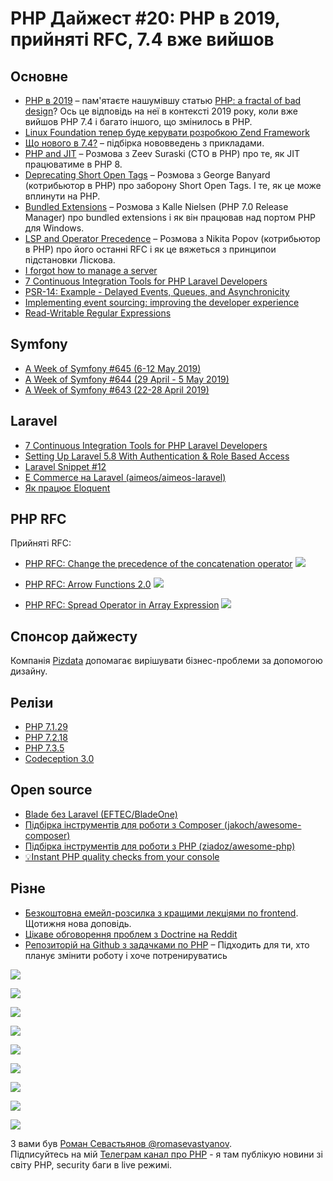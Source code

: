 # PHP Дайжест #20: PHP в 2019, прийняті RFC, 7.4 вже вийшов

## Основне
* [PHP в 2019](https://stitcher.io/blog/php-in-2019) – пам'ятаєте нашумівшу статью [PHP: a fractal of bad design](https://eev.ee/blog/2012/04/09/php-a-fractal-of-bad-design/)? Ось це відповідь на неї в контексті 2019 року, коли вже вийшов РНР 7.4 і багато іншого, що змінилось в РНР.
* [Linux Foundation тепер буде керувати розробкою Zend Framework](https://www.revyuh.com/2019/04/linux-foundation-takes-zend-framework/)
* [Що нового в 7.4?](https://stitcher.io/blog/new-in-php-74) – підбірка нововведень з прикладами.
* [PHP and JIT](https://phpinternals.news/7) – Розмова з Zeev Suraski (СТО в РНР) про те, як JIT працюватиме в PHP 8.
* [Deprecating Short Open Tags](https://phpinternals.news/8) – Розмова з George Banyard (котрибьютор в РНР) про заборону Short Open Tags. І те, як це може вплинути на РНР.
* [Bundled Extensions](https://phpinternals.news/9) – Розмова з Kalle Nielsen (PHP 7.0 Release Manager) про bundled extensions і як він працював над портом РНР для Windows.
* [LSP and Operator Precedence](https://phpinternals.news/10) – Розмова з Nikita Popov (котрибьютор в РНР) про його останні RFC і як це вяжеться з принципои підстановки Ліскова.
* [I forgot how to manage a server](https://ma.ttias.be/i-forgot-how-to-manage-a-server/)
* [7 Continuous Integration Tools for PHP Laravel Developers](https://semaphoreci.com/blog/7-continuous-integration-tools-for-php-laravel)
* [PSR-14: Example - Delayed Events, Queues, and Asynchronicity](https://steemit.com/php/@crell/psr-14-example-delayed-events-queues-and-asynchronicity)
* [Implementing event sourcing: improving the developer experience](https://murze.be/implementing-event-sourcing-improving-the-developer-experience)
* [Read-Writable Regular Expressions](https://nasamuffin.github.io/regex/documentation/2019/05/08/documenting-regex.html)

## Symfony
* [A Week of Symfony #645 (6-12 May 2019)](https://symfony.com/blog/a-week-of-symfony-645-6-12-may-2019)
* [A Week of Symfony #644 (29 April - 5 May 2019) ](https://symfony.com/blog/a-week-of-symfony-644-29-april-5-may-2019)
* [A Week of Symfony #643 (22-28 April 2019) ](https://symfony.com/blog/a-week-of-symfony-643-22-28-april-2019)

## Laravel
* [7 Continuous Integration Tools for PHP Laravel Developers](https://semaphoreci.com/blog/7-continuous-integration-tools-for-php-laravel)
* [Setting Up Laravel 5.8 With Authentication & Role Based Access](https://www.codewall.co.uk/setting-up-laravel-5-8-with-authentication-role-based-access/)
* [Laravel Snippet #12](https://blog.laravel.com/laravel-snippet-12)
* [E Commerce на Laravel (aimeos/aimeos-laravel)](https://github.com/aimeos/aimeos-laravel)
* [Як працює Eloquent](https://laravelcoreadventures.com/the-lost-eloquent-temple-of-doom/level/1)

## PHP RFC
Прийняті RFC:

* [PHP RFC: Change the precedence of the concatenation operator](https://wiki.php.net/rfc/concatenation_precedence)
![](https://i.imgur.com/RXN4yZJ.png)

* [PHP RFC: Arrow Functions 2.0](https://wiki.php.net/rfc/arrow_functions_v2)
![](https://i.imgur.com/9KuOSny.png)

* [PHP RFC: Spread Operator in Array Expression](https://wiki.php.net/rfc/spread_operator_for_array)
![](https://i.imgur.com/KUqBxHc.png)

## Спонсор дайжесту
Компанія [Pizdata](https://pizdata.is/) допомагає вирішувати бізнес-проблеми за допомогою дизайну.

## Релізи
* [PHP 7.1.29](https://www.php.net/ChangeLog-7.php#7.1.29)
* [PHP 7.2.18](https://www.php.net/ChangeLog-7.php#7.2.18)
* [PHP 7.3.5](https://www.php.net/ChangeLog-7.php#7.3.5)
* [Codeception 3.0](https://codeception.com/04-24-2019/codeception-3.0)

## Open source
* [Blade без Laravel (EFTEC/BladeOne)](https://github.com/EFTEC/BladeOne)
* [Підбірка інструментів для роботи з Composer (jakoch/awesome-composer)](https://github.com/jakoch/awesome-composer)
* [Підбірка інструментів для роботи з PHP (ziadoz/awesome-php)](https://github.com/ziadoz/awesome-php)
* [💡Instant PHP quality checks from your console](https://github.com/nunomaduro/phpinsights)

## Різне
* [Безкоштовна емейл-розсилка з кращими лекціями по frontend](https://dogetalks.com/). Щотижня нова доповідь.
* [Цікаве обговорення проблем з Doctrine на Reddit](https://www.reddit.com/r/PHP/comments/bhctmm/my_problems_with_doctrine/)
* [Репозиторій на Github з задачками по РНР](https://github.com/azdanov/php-interview-exercises) – Підходить для ти, хто планує змінити роботу і хоче потренируватись

![](https://i.redd.it/ojkaf9yyupy21.png)

![](https://external-preview.redd.it/SJXxcCzsCWvQZBWKfDrPofZfMfePfV8uKorMzSXXZBk.jpg?width=640&crop=smart&auto=webp&s=3fcbe38cef35e74d835877bf5ac7a096ea63326e)

![](https://preview.redd.it/ly6vdppm0qy21.jpg?width=640&crop=smart&auto=webp&s=a6b2c55dd31119c216f965032cf304012a4a740a)

![](https://preview.redd.it/0k7yrif7bkg11.jpg?width=640&crop=smart&auto=webp&s=8d4940dc62b333bc479aa846836c02727ae01ffc)

![](https://preview.redd.it/xvxu4s9ow5u21.jpg?width=640&crop=smart&auto=webp&s=eecaad06ca2a03a2b82580de00ca53f4e830753e)

![](https://external-preview.redd.it/nm2ntfRquw-B5oI70K6UWG6tx9ORyc4Bn-uLEdlbDyA.jpg?width=640&crop=smart&auto=webp&s=32863f98da699892d2a1f8a5d279591d130a9381)

![](https://preview.redd.it/25g5hhmmayx21.jpg?width=640&crop=smart&auto=webp&s=5d4bf100fcbed5d78d218ff33ba32f3c390019a7)

![](https://i.redd.it/n1293pz7oiu21.png)

![](https://preview.redd.it/wkqi06cl6ww21.jpg?width=640&crop=smart&auto=webp&s=f99c0e39be8c51eb3cf0565a1bfccb7b1e0b6f58)

З вами був [Роман Севастьянов @romasevastyanov](https://twitter.com/romasevastyanov).\
Підписуйтесь на мій [Телеграм канал про PHP](https://t.me/elephant_php) - я там публікую новини зі світу PHP, security баги в live режимі.
